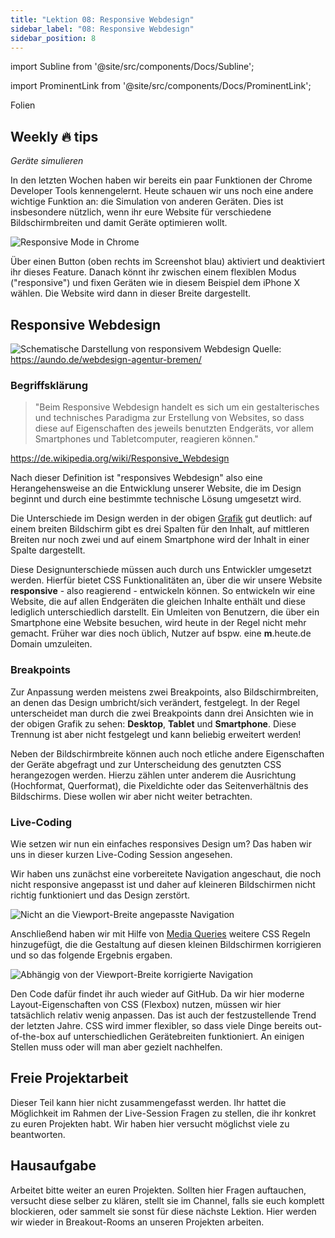 ```yaml
---
title: "Lektion 08: Responsive Webdesign"
sidebar_label: "08: Responsive Webdesign"
sidebar_position: 8
---
```


import Subline from '@site/src/components/Docs/Subline';

<Subline text="Make it fit" />

import ProminentLink from '@site/src/components/Docs/ProminentLink';

<ProminentLink link="https://docs.google.com/presentation/d/1GqGce81iVDWo6ehpFVKvPp4TFT7EGsvnmoy4oCLUAC4">Folien</ProminentLink>

## Weekly 🔥 tips

_Geräte simulieren_

In den letzten Wochen haben wir bereits ein paar Funktionen der Chrome Developer Tools kennengelernt. Heute schauen wir uns noch eine andere wichtige Funktion an: die Simulation von anderen Geräten. Dies ist insbesondere nützlich, wenn ihr eure Website für verschiedene Bildschirmbreiten und damit Geräte optimieren wollt.

![Responsive Mode in Chrome](/img/lessons/08/responsive-mode.png)

Über einen Button (oben rechts im Screenshot blau) aktiviert und deaktiviert ihr dieses Feature. Danach könnt ihr zwischen einem flexiblen Modus ("responsive") und fixen Geräten wie in diesem Beispiel dem iPhone X wählen. Die Website wird dann in dieser Breite dargestellt.

## Responsive Webdesign

![Schematische Darstellung von responsivem Webdesign](/img/lessons/08/responsive_webdesign.svg)
Quelle: https://aundo.de/webdesign-agentur-bremen/

### Begriffsklärung

> "Beim Responsive Webdesign handelt es sich um ein gestalterisches und technisches Paradigma zur Erstellung von Websites, so dass diese auf Eigenschaften des jeweils benutzten Endgeräts, vor allem Smartphones und Tabletcomputer, reagieren können."

https://de.wikipedia.org/wiki/Responsive_Webdesign

Nach dieser Definition ist "responsives Webdesign" also eine Herangehensweise an die Entwicklung unserer Website, die im Design beginnt und durch eine bestimmte technische Lösung umgesetzt wird.

Die Unterschiede im Design werden in der obigen [Grafik](https://aundo.de/webdesign-agentur-bremen/) gut deutlich: auf einem breiten Bildschirm gibt es drei Spalten für den Inhalt, auf mittleren Breiten nur noch zwei und auf einem Smartphone wird der Inhalt in einer Spalte dargestellt.

Diese Designunterschiede müssen auch durch uns Entwickler umgesetzt werden. Hierfür bietet CSS Funktionalitäten an, über die wir unsere Website **responsive** - also reagierend - entwickeln können. So entwickeln wir eine Website, die auf allen Endgeräten die gleichen Inhalte enthält und diese lediglich unterschiedlich darstellt. Ein Umleiten von Benutzern, die über ein Smartphone eine Website besuchen, wird heute in der Regel nicht mehr gemacht. Früher war dies noch üblich, Nutzer auf bspw. eine **m**.heute.de Domain umzuleiten.

### Breakpoints

Zur Anpassung werden meistens zwei Breakpoints, also Bildschirmbreiten, an denen das Design umbricht/sich verändert, festgelegt. In der Regel unterscheidet man durch die zwei Breakpoints dann drei Ansichten wie in der obigen Grafik zu sehen: **Desktop**, **Tablet** und **Smartphone**. Diese Trennung ist aber nicht festgelegt und kann beliebig erweitert werden!

Neben der Bildschirmbreite können auch noch etliche andere Eigenschaften der Geräte abgefragt und zur Unterscheidung des genutzten CSS herangezogen werden. Hierzu zählen unter anderem die Ausrichtung (Hochformat, Querformat), die Pixeldichte oder das Seitenverhältnis des Bildschirms. Diese wollen wir aber nicht weiter betrachten.

### Live-Coding

Wie setzen wir nun ein einfaches responsives Design um? Das haben wir uns in dieser kurzen Live-Coding Session angesehen.

Wir haben uns zunächst eine vorbereitete Navigation angeschaut, die noch nicht responsive angepasst ist und daher auf kleineren Bildschirmen nicht richtig funktioniert und das Design zerstört.

![Nicht an die Viewport-Breite angepasste Navigation](/img/lessons/08/live-broken.png)

Anschließend haben wir mit Hilfe von [Media Queries](https://developer.mozilla.org/de/docs/Web/CSS/Media_Queries/Using_media_queries) weitere CSS Regeln hinzugefügt, die die Gestaltung auf diesen kleinen Bildschirmen korrigieren und so das folgende Ergebnis ergaben.

![Abhängig von der Viewport-Breite korrigierte Navigation](/img/lessons/08/live-fixed.png)

Den Code dafür findet ihr auch wieder auf GitHub. Da wir hier moderne Layout-Eigenschaften von CSS (Flexbox) nutzen, müssen wir hier tatsächlich relativ wenig anpassen. Das ist auch der festzustellende Trend der letzten Jahre. CSS wird immer flexibler, so dass viele Dinge bereits out-of-the-box auf unterschiedlichen Gerätebreiten funktioniert. An einigen Stellen muss oder will man aber gezielt nachhelfen.

## Freie Projektarbeit

Dieser Teil kann hier nicht zusammengefasst werden. Ihr hattet die Möglichkeit im Rahmen der Live-Session Fragen zu stellen, die ihr konkret zu euren Projekten habt. Wir haben hier versucht möglichst viele zu beantworten.

## Hausaufgabe

Arbeitet bitte weiter an euren Projekten. Sollten hier Fragen auftauchen, versucht diese selber zu klären, stellt sie im Channel, falls sie euch komplett blockieren, oder sammelt sie sonst für diese nächste Lektion. Hier werden wir wieder in Breakout-Rooms an unseren Projekten arbeiten.
